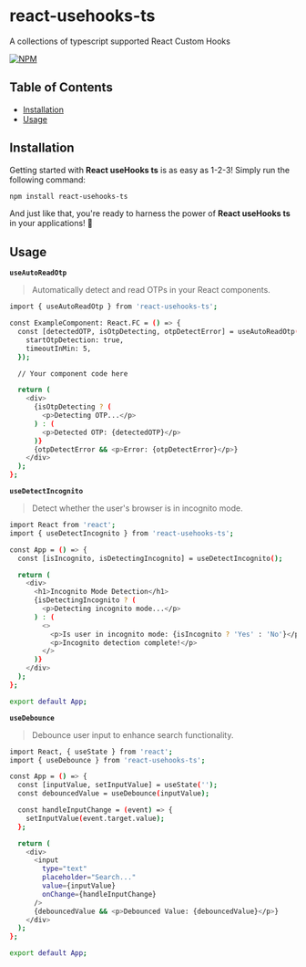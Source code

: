 # react-usehooks-ts

A collections of typescript supported React Custom Hooks

[![NPM](https://img.shields.io/npm/v/react-usehooks-ts.svg)](https://www.npmjs.com/package/react-usehooks-ts)

## Table of Contents

- [Installation](#installation)
- [Usage](#usage)

## Installation

Getting started with **React useHooks ts** is as easy as 1-2-3! Simply run the following command:

```bash
npm install react-usehooks-ts
```

And just like that, you're ready to harness the power of **React useHooks ts** in your applications! 🚀

## Usage
**`useAutoReadOtp`**
>Automatically detect and read OTPs in your React components.

```bash
import { useAutoReadOtp } from 'react-usehooks-ts';

const ExampleComponent: React.FC = () => {
  const [detectedOTP, isOtpDetecting, otpDetectError] = useAutoReadOtp({
    startOtpDetection: true,
    timeoutInMin: 5,
  });

  // Your component code here

  return (
    <div>
      {isOtpDetecting ? (
        <p>Detecting OTP...</p>
      ) : (
        <p>Detected OTP: {detectedOTP}</p>
      )}
      {otpDetectError && <p>Error: {otpDetectError}</p>}
    </div>
  );
};

```

**`useDetectIncognito`**
>Detect whether the user's browser is in incognito mode.

```bash
import React from 'react';
import { useDetectIncognito } from 'react-usehooks-ts';

const App = () => {
  const [isIncognito, isDetectingIncognito] = useDetectIncognito();

  return (
    <div>
      <h1>Incognito Mode Detection</h1>
      {isDetectingIncognito ? (
        <p>Detecting incognito mode...</p>
      ) : (
        <>
          <p>Is user in incognito mode: {isIncognito ? 'Yes' : 'No'}</p>
          <p>Incognito detection complete!</p>
        </>
      )}
    </div>
  );
};

export default App;

```
**`useDebounce`**
>Debounce user input to enhance search functionality.

```bash
import React, { useState } from 'react';
import { useDebounce } from 'react-usehooks-ts';

const App = () => {
  const [inputValue, setInputValue] = useState('');
  const debouncedValue = useDebounce(inputValue);

  const handleInputChange = (event) => {
    setInputValue(event.target.value);
  };

  return (
    <div>
      <input
        type="text"
        placeholder="Search..."
        value={inputValue}
        onChange={handleInputChange}
      />
      {debouncedValue && <p>Debounced Value: {debouncedValue}</p>}
    </div>
  );
};

export default App;

```

